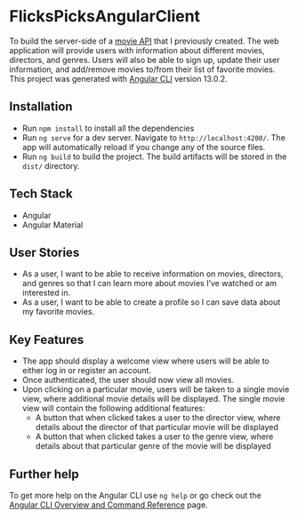 # FlicksPicksAngularClient

To build the server-side of a [movie API](https://github.com/EmLmr/movie_api) that I previously created. The web application will provide users with information about different movies, directors, and genres. Users will also be able to sign up, update their user information, and add/remove movies to/from their list of favorite movies.<br>
This project was generated with [Angular CLI](https://github.com/angular/angular-cli) version 13.0.2.

## Installation

- Run `npm install` to install all the dependencies
- Run `ng serve` for a dev server. Navigate to `http://localhost:4200/`. The app will automatically reload if you change any of the source files.
- Run `ng build` to build the project. The build artifacts will be stored in the `dist/` directory.

## Tech Stack

- Angular
- Angular Material

## User Stories

- As a user, I want to be able to receive information on movies, directors, and genres so that I can learn more about movies I’ve watched or am interested in.
- As a user, I want to be able to create a profile so I can save data about my favorite movies.

## Key Features

- The app should display a welcome view where users will be able to either log in or register an account.
- Once authenticated, the user should now view all movies.
- Upon clicking on a particular movie, users will be taken to a single movie view, where
  additional movie details will be displayed. The single movie view will contain the following
  additional features:
  - A button that when clicked takes a user to the director view, where details about the
    director of that particular movie will be displayed
  - A button that when clicked takes a user to the genre view, where details about that
    particular genre of the movie will be displayed

## Further help

To get more help on the Angular CLI use `ng help` or go check out the [Angular CLI Overview and Command Reference](https://angular.io/cli) page.
